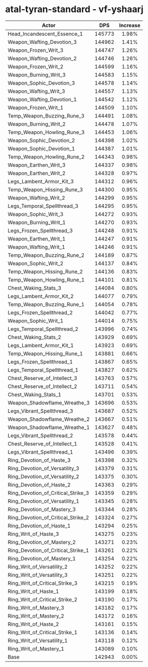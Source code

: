 # atal-tyran-standard - vf-yshaarj
| Actor | DPS | Increase |
|---|:---:|:---:|
|Head_Incandescent_Essence_1|145773|1.98%|
|Weapon_Wafting_Devotion_3|144962|1.41%|
|Weapon_Frozen_Writ_3|144747|1.26%|
|Weapon_Wafting_Devotion_2|144746|1.26%|
|Weapon_Frozen_Writ_2|144599|1.16%|
|Weapon_Burning_Writ_3|144583|1.15%|
|Weapon_Sophic_Devotion_3|144578|1.14%|
|Weapon_Wafting_Writ_3|144557|1.13%|
|Weapon_Wafting_Devotion_1|144542|1.12%|
|Weapon_Frozen_Writ_1|144509|1.10%|
|Temp_Weapon_Buzzing_Rune_3|144491|1.08%|
|Weapon_Burning_Writ_2|144478|1.07%|
|Temp_Weapon_Howling_Rune_3|144453|1.06%|
|Weapon_Sophic_Devotion_2|144398|1.02%|
|Weapon_Sophic_Devotion_1|144387|1.01%|
|Temp_Weapon_Howling_Rune_2|144343|0.98%|
|Weapon_Earthen_Writ_3|144337|0.98%|
|Weapon_Earthen_Writ_2|144328|0.97%|
|Legs_Lambent_Armor_Kit_3|144312|0.96%|
|Temp_Weapon_Hissing_Rune_3|144300|0.95%|
|Weapon_Wafting_Writ_2|144299|0.95%|
|Legs_Temporal_Spellthread_3|144295|0.95%|
|Weapon_Sophic_Writ_3|144272|0.93%|
|Weapon_Burning_Writ_1|144270|0.93%|
|Legs_Frozen_Spellthread_3|144248|0.91%|
|Weapon_Earthen_Writ_1|144247|0.91%|
|Weapon_Wafting_Writ_1|144246|0.91%|
|Temp_Weapon_Buzzing_Rune_2|144189|0.87%|
|Weapon_Sophic_Writ_2|144137|0.84%|
|Temp_Weapon_Hissing_Rune_2|144136|0.83%|
|Temp_Weapon_Howling_Rune_1|144101|0.81%|
|Chest_Waking_Stats_3|144084|0.80%|
|Legs_Lambent_Armor_Kit_2|144077|0.79%|
|Temp_Weapon_Buzzing_Rune_1|144054|0.78%|
|Legs_Frozen_Spellthread_2|144042|0.77%|
|Weapon_Sophic_Writ_1|144014|0.75%|
|Legs_Temporal_Spellthread_2|143996|0.74%|
|Chest_Waking_Stats_2|143929|0.69%|
|Legs_Lambent_Armor_Kit_1|143923|0.69%|
|Temp_Weapon_Hissing_Rune_1|143881|0.66%|
|Legs_Frozen_Spellthread_1|143867|0.65%|
|Legs_Temporal_Spellthread_1|143827|0.62%|
|Chest_Reserve_of_Intellect_3|143763|0.57%|
|Chest_Reserve_of_Intellect_2|143711|0.54%|
|Chest_Waking_Stats_1|143701|0.53%|
|Weapon_Shadowflame_Wreathe_3|143696|0.53%|
|Legs_Vibrant_Spellthread_3|143687|0.52%|
|Weapon_Shadowflame_Wreathe_2|143667|0.51%|
|Weapon_Shadowflame_Wreathe_1|143627|0.48%|
|Legs_Vibrant_Spellthread_2|143578|0.44%|
|Chest_Reserve_of_Intellect_1|143528|0.41%|
|Legs_Vibrant_Spellthread_1|143496|0.39%|
|Ring_Devotion_of_Haste_3|143398|0.32%|
|Ring_Devotion_of_Versatility_3|143379|0.31%|
|Ring_Devotion_of_Versatility_2|143375|0.30%|
|Ring_Devotion_of_Haste_2|143363|0.29%|
|Ring_Devotion_of_Critical_Strike_3|143359|0.29%|
|Ring_Devotion_of_Versatility_1|143345|0.28%|
|Ring_Devotion_of_Mastery_3|143344|0.28%|
|Ring_Devotion_of_Critical_Strike_2|143324|0.27%|
|Ring_Devotion_of_Haste_1|143294|0.25%|
|Ring_Writ_of_Haste_3|143275|0.23%|
|Ring_Devotion_of_Mastery_2|143271|0.23%|
|Ring_Devotion_of_Critical_Strike_1|143261|0.22%|
|Ring_Devotion_of_Mastery_1|143254|0.22%|
|Ring_Writ_of_Versatility_2|143252|0.22%|
|Ring_Writ_of_Versatility_3|143251|0.22%|
|Ring_Writ_of_Critical_Strike_3|143215|0.19%|
|Ring_Writ_of_Haste_1|143199|0.18%|
|Ring_Writ_of_Critical_Strike_2|143190|0.17%|
|Ring_Writ_of_Mastery_3|143182|0.17%|
|Ring_Writ_of_Mastery_2|143172|0.16%|
|Ring_Writ_of_Haste_2|143161|0.15%|
|Ring_Writ_of_Critical_Strike_1|143136|0.14%|
|Ring_Writ_of_Versatility_1|143118|0.12%|
|Ring_Writ_of_Mastery_1|143089|0.10%|
|Base|142943|0.00%|
